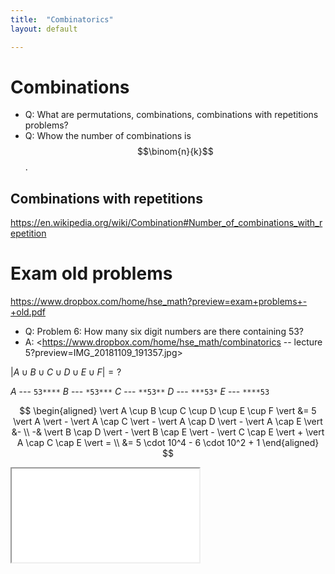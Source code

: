 ```yaml
---
title:  "Combinatorics"
layout: default

---
```


# Combinations

- Q: What are permutations, combinations, combinations with repetitions problems?
- Q: Whow the number of combinations is $$\binom{n}{k}$$.


## Combinations with repetitions

<https://en.wikipedia.org/wiki/Combination#Number_of_combinations_with_repetition>



# Exam old problems

<https://www.dropbox.com/home/hse_math?preview=exam+problems+-+old.pdf>

- Q: Problem 6: How many six digit numbers are there containing 53?
- A: <https://www.dropbox.com/home/hse_math/combinatorics -- lecture 5?preview=IMG_20181109_191357.jpg>

$\vert A \cup B \cup C \cup D \cup E \cup F \vert= ?$

$A$ --- `53****`
$B$ --- `*53***`
$C$ --- `**53**`
$D$ --- `***53*`
$E$ --- `****53`

$$
\begin{aligned}
\vert A \cup B \cup C \cup D \cup E \cup F \vert &=  5 \vert A \vert - \vert A \cap C \vert - \vert A \cap D \vert - \vert A \cap E \vert &- \\
-& \vert B \cap D \vert - \vert B \cap E \vert - \vert C \cap E \vert + \vert A \cap C \cap E \vert = \\
&= 5 \cdot 10^4 - 6 \cdot 10^2 + 1
\end{aligned}
$$


<iframe class="autoresize nodisplay superlearn-iframe" src="{{ site.superlearn_url }}/ht/asdf2?deckname=math -- combinatorics">
    <p>Your browser does not support iframes.</p>
</iframe>
